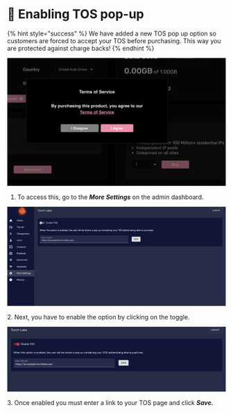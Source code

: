 # 🎰 Enabling TOS pop-up

{% hint style="success" %}
We have added a new TOS pop up option so customers are forced to accept your TOS before purchasing. This way you are protected against charge backs!
{% endhint %}

![Example of the TOS pop up](<../.gitbook/assets/Screen Shot 2022-01-23 at 8.26.07 PM.png>)

1. To access this, go to the _**More Settings**_ on the admin dashboard.

![](<../.gitbook/assets/Screen Shot 2022-01-23 at 8.24.24 PM.png>)

2\. Next, you have to enable the option by clicking on the toggle.

![](<../.gitbook/assets/Screen Shot 2022-01-23 at 8.25.41 PM.png>)

3\. Once enabled you must enter a link to your TOS page and click _**Save.**_

